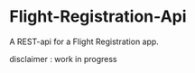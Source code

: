 # Flight-Registration-Api
A REST-api for a Flight Registration app. 

disclaimer : work in progress
